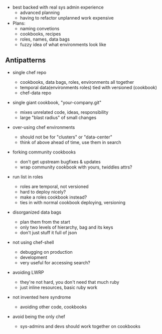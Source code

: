 - best backed with real sys admin experience
  - advanced planning
  - having to refactor unplanned work expensive
- Plans:
  - naming convetions
  - cookbooks, recipes
  - roles, names, data bags
  - fuzzy idea of what environments look like

## Antipatterns
- single chef repo
  - cookbooks, data bags, roles, environments all together
  - temporal data(environments roles) tied with versioned (cookbook)
  - chef-data repo

- single giant cookbook, "your-company.git"
  - mixes unrelated code, ideas, responsibility
  - large "blast radius" of small changes

- over-using chef environments
  - should not be for "clusters" or "data-center"
  - think of above ahead of time, use them in search

- forking community cookbooks
  - don't get upstream bugfixes & updates
  - wrap community cookbook with yours, twiddles attrs?

- run list in roles
  - roles are temporal, not versioned
  - hard to deploy nicely?
  - make a roles cookbook instead?
  - ties in with normal cookbook deploying, versioning

- disorganized data bags
  - plan them from the start
  - only two levels of hierarchy, bag and its keys
  - don't just stuff it full of json

- not using chef-shell
  - debugging on production
  - development
  - very useful for accessing search?

- avoiding LWRP
  - they're not hard, you don't need that much ruby
  - just inline resources, basic ruby work

- not invented here syndrome
  - avoiding other code, cookbooks

- avoid being the only chef
  - sys-admins and devs should work together on cookbooks
